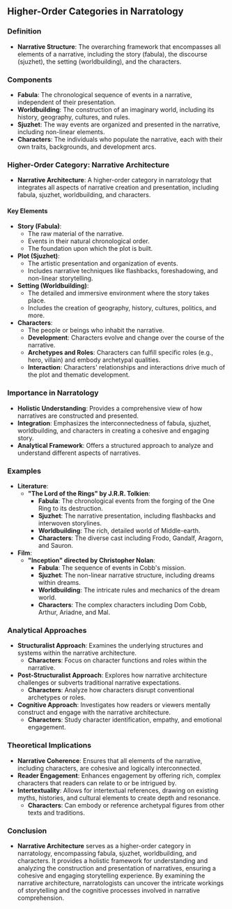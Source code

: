 ## Higher-Order Categories in Narratology

### Definition
- **Narrative Structure**: The overarching framework that encompasses all elements of a narrative, including the story (fabula), the discourse (sjuzhet), the setting (worldbuilding), and the characters.

### Components
- **Fabula**: The chronological sequence of events in a narrative, independent of their presentation.
- **Worldbuilding**: The construction of an imaginary world, including its history, geography, cultures, and rules.
- **Sjuzhet**: The way events are organized and presented in the narrative, including non-linear elements.
- **Characters**: The individuals who populate the narrative, each with their own traits, backgrounds, and development arcs.

### Higher-Order Category: Narrative Architecture
- **Narrative Architecture**: A higher-order category in narratology that integrates all aspects of narrative creation and presentation, including fabula, sjuzhet, worldbuilding, and characters.

#### Key Elements
- **Story (Fabula)**:
  - The raw material of the narrative.
  - Events in their natural chronological order.
  - The foundation upon which the plot is built.
- **Plot (Sjuzhet)**:
  - The artistic presentation and organization of events.
  - Includes narrative techniques like flashbacks, foreshadowing, and non-linear storytelling.
- **Setting (Worldbuilding)**:
  - The detailed and immersive environment where the story takes place.
  - Includes the creation of geography, history, cultures, politics, and more.
- **Characters**:
  - The people or beings who inhabit the narrative.
  - **Development**: Characters evolve and change over the course of the narrative.
  - **Archetypes and Roles**: Characters can fulfill specific roles (e.g., hero, villain) and embody archetypal qualities.
  - **Interaction**: Characters' relationships and interactions drive much of the plot and thematic development.

### Importance in Narratology
- **Holistic Understanding**: Provides a comprehensive view of how narratives are constructed and presented.
- **Integration**: Emphasizes the interconnectedness of fabula, sjuzhet, worldbuilding, and characters in creating a cohesive and engaging story.
- **Analytical Framework**: Offers a structured approach to analyze and understand different aspects of narratives.

### Examples
- **Literature**:
  - **"The Lord of the Rings" by J.R.R. Tolkien**: 
    - **Fabula**: The chronological events from the forging of the One Ring to its destruction.
    - **Sjuzhet**: The narrative presentation, including flashbacks and interwoven storylines.
    - **Worldbuilding**: The rich, detailed world of Middle-earth.
    - **Characters**: The diverse cast including Frodo, Gandalf, Aragorn, and Sauron.
- **Film**:
  - **"Inception" directed by Christopher Nolan**: 
    - **Fabula**: The sequence of events in Cobb's mission.
    - **Sjuzhet**: The non-linear narrative structure, including dreams within dreams.
    - **Worldbuilding**: The intricate rules and mechanics of the dream world.
    - **Characters**: The complex characters including Dom Cobb, Arthur, Ariadne, and Mal.

### Analytical Approaches
- **Structuralist Approach**: Examines the underlying structures and systems within the narrative architecture.
  - **Characters**: Focus on character functions and roles within the narrative.
- **Post-Structuralist Approach**: Explores how narrative architecture challenges or subverts traditional narrative expectations.
  - **Characters**: Analyze how characters disrupt conventional archetypes or roles.
- **Cognitive Approach**: Investigates how readers or viewers mentally construct and engage with the narrative architecture.
  - **Characters**: Study character identification, empathy, and emotional engagement.

### Theoretical Implications
- **Narrative Coherence**: Ensures that all elements of the narrative, including characters, are cohesive and logically interconnected.
- **Reader Engagement**: Enhances engagement by offering rich, complex characters that readers can relate to or be intrigued by.
- **Intertextuality**: Allows for intertextual references, drawing on existing myths, histories, and cultural elements to create depth and resonance.
  - **Characters**: Can embody or reference archetypal figures from other texts and traditions.

### Conclusion
- **Narrative Architecture** serves as a higher-order category in narratology, encompassing fabula, sjuzhet, worldbuilding, and characters. It provides a holistic framework for understanding and analyzing the construction and presentation of narratives, ensuring a cohesive and engaging storytelling experience. By examining the narrative architecture, narratologists can uncover the intricate workings of storytelling and the cognitive processes involved in narrative comprehension.

